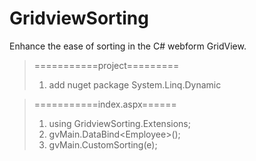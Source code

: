# GridviewSorting
Enhance the ease of sorting in the C# webform GridView.
> ===========project=========
> 1. add nuget package System.Linq.Dynamic

> ===========index.aspx======
> 1. using GridviewSorting.Extensions;
> 2. gvMain.DataBind&lt;Employee&gt;();
> 3. gvMain.CustomSorting(e);

